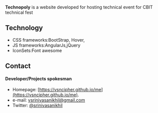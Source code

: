 **Technopoly** is a website developed for hosting technical event for CBIT technical fest


## Technology
* CSS frameworks:BootStrap, Hover, 
* JS frameworks:AngularJs,jQuery
* IconSets:Font awesome

## Contact
#### Developer/Projects spokesman
* Homepage: [https://vsncipher.github.io/me](https://vsncipher.github.io/me).
* e-mail: vsrinivasanikhil@gmail.com
* Twitter: [@srinivasanikhil](https://twitter.com/srinivasanikhil "twitterhandle on twitter")
